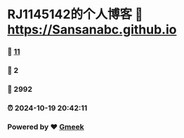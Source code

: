 # RJ1145142的个人博客 :link: https://Sansanabc.github.io 
### :page_facing_up: [11](https://Sansanabc.github.io/tag.html) 
### :speech_balloon: 2 
### :hibiscus: 2992 
### :alarm_clock: 2024-10-19 20:42:11 
### Powered by :heart: [Gmeek](https://github.com/Meekdai/Gmeek)
